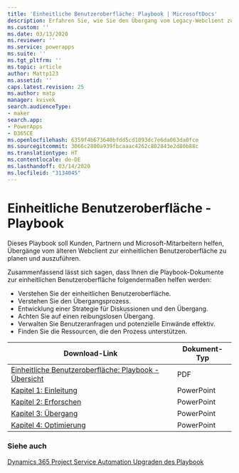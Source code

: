 ```yaml
---
title: 'Einheitliche Benutzeroberfläche: Playbook | MicrosoftDocs'
description: Erfahren Sie, wie Sie den Übergang vom Legacy-Webclient zur einheitlichen Benutzeroberfläche planen und dann durchführen können
ms.custom: ''
ms.date: 03/13/2020
ms.reviewer: ''
ms.service: powerapps
ms.suite: ''
ms.tgt_pltfrm: ''
ms.topic: article
author: Mattp123
ms.assetid: ''
caps.latest.revision: 25
ms.author: matp
manager: kvivek
search.audienceType:
- maker
search.app:
- PowerApps
- D365CE
ms.openlocfilehash: 6359f4b673640bfdd5cd1093dc7e6da063da0fce
ms.sourcegitcommit: 3066c2800a939fbcaaac4262c802843e2d80b88c
ms.translationtype: HT
ms.contentlocale: de-DE
ms.lasthandoff: 03/14/2020
ms.locfileid: "3134045"
---
```

# <a name="unified-interface-playbook"></a>Einheitliche Benutzeroberfläche - Playbook

Dieses Playbook soll Kunden, Partnern und Microsoft-Mitarbeitern helfen, Übergänge vom älteren Webclient zur einheitlichen Benutzeroberfläche zu planen und auszuführen.

Zusammenfassend lässt sich sagen, dass Ihnen die Playbook-Dokumente zur einheitlichen Benutzeroberfläche folgendermaßen helfen werden:
- Verstehen Sie der einheitlichen Benutzeroberfläche. 
- Verstehen Sie den Übergangsprozess.
- Entwicklung einer Strategie für Diskussionen und den Übergang.
- Achten Sie auf einen reibungslosen Übergang.
- Verwalten Sie Benutzeranfragen und potenzielle Einwände effektiv.
- Finden Sie die Ressourcen, die den Prozess unterstützen.

|Download-Link  |Dokument-Typ  |
|---------|---------|
|[Einheitliche Benutzeroberfläche: Playbook - Übersicht](https://download.microsoft.com/download/A/F/3/AF3D45A7-4F38-41BE-8956-1DF7A4A5AFDB/dynamics365unifiedinterfaceplaybook.pdf)      |   PDF      |
|[Kapitel 1: Einleitung](https://download.microsoft.com/download/A/F/3/AF3D45A7-4F38-41BE-8956-1DF7A4A5AFDB/playbook-ch1-initiate.pptx)     |  PowerPoint       |
|[Kapitel 2: Erforschen](https://download.microsoft.com/download/A/F/3/AF3D45A7-4F38-41BE-8956-1DF7A4A5AFDB/playbook-ch-2-explore.pptx)     |  PowerPoint       |
| [Kapitel 3: Übergang](https://download.microsoft.com/download/A/F/3/AF3D45A7-4F38-41BE-8956-1DF7A4A5AFDB/playbook-ch3-transition.pptx)|  PowerPoint     |
| [Kapitel 4: Optimierung](https://download.microsoft.com/download/A/F/3/AF3D45A7-4F38-41BE-8956-1DF7A4A5AFDB/playbook-ch4-optimize.pptx)  | PowerPoint  |

### <a name="see-also"></a>Siehe auch
[Dynamics 365 Project Service Automation Upgraden des Playbook](https://aka.ms/PSAUCIUpgrade)

